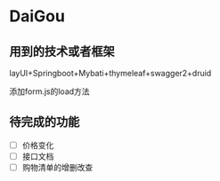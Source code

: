 # DaiGou
## 用到的技术或者框架
layUI+Springboot+Mybati+thymeleaf+swagger2+druid

添加form.js的load方法

## 待完成的功能
- [ ] 价格变化
- [ ] 接口文档
- [ ] 购物清单的增删改查
